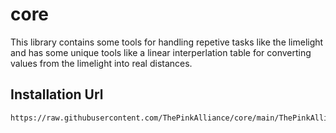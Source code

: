 # core

This library contains some tools for handling repetive tasks like the limelight and has some unique tools like a linear interperlation table for converting values from the limelight into real distances.

## Installation Url

```txt
https://raw.githubusercontent.com/ThePinkAlliance/core/main/ThePinkAlliance.json
```
